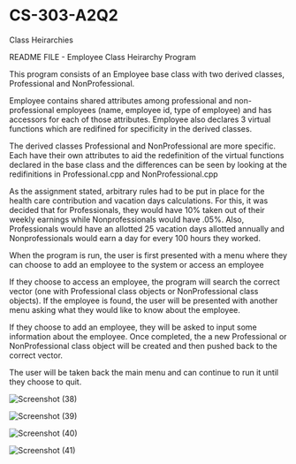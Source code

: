 # CS-303-A2Q2
Class Heirarchies

README FILE - Employee Class Heirarchy Program

This program consists of an Employee base class with two derived classes, Professional and NonProfessional. 

Employee contains shared attributes among professional and non-professional employees (name, employee id, type of employee) and has accessors for each of those attributes. Employee also declares 3 virtual functions which are redifined for specificity in the derived classes. 

The derived classes Professional and NonProfessional are more specific. Each have their own attributes to aid the redefinition of the virtual functions declared in the base class and the differences can be seen by looking at the redifinitions in Professional.cpp and NonProfessional.cpp

As the assignment stated, arbitrary rules had to be put in place for the health care contribution and vacation days calculations. For this, it was decided that for Professionals, they would have 10% taken out of their weekly earnings while Nonprofessionals would have .05%. Also, Professionals would have an allotted 25 vacation days allotted annually and Nonprofessionals would earn a day for every 100 hours they worked. 

When the program is run, the user is first presented with a menu where they can choose to add an employee to the system or access an employee

If they choose to access an employee, the program will search the correct vector (one with Professional class objects or NonProfessional class objects). If the employee is found, the user will be presented with another menu asking what they would like to know about the employee.

If they choose to add an employee, they will be asked to input some information about the employee. Once completed, the a new Professional or NonProfessional class object will be created and then pushed back to the correct vector.

The user will be taken back the main menu and can continue to run it until they choose to quit.

![Screenshot (38)](https://user-images.githubusercontent.com/98354701/223326455-9d632905-1e33-4189-b8fb-1530c7398bb9.png)

![Screenshot (39)](https://user-images.githubusercontent.com/98354701/223326473-eac5f2a6-0e2f-4a5d-8b02-5cddbf3c1bf6.png)

![Screenshot (40)](https://user-images.githubusercontent.com/98354701/223326491-46d74102-ed6f-46df-9c9b-61400140141f.png)

![Screenshot (41)](https://user-images.githubusercontent.com/98354701/223326508-07368cf7-b599-4a22-9579-be09491a6e4d.png)
